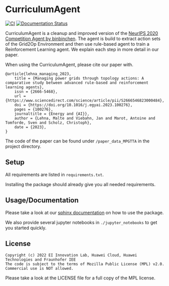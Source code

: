 CurriculumAgent
===============
[![CI](https://github.com/FraunhoferIEE/CurriculumAgent/actions/workflows/main.yml/badge.svg)](https://github.com/FraunhoferIEE/CurriculumAgent/actions/workflows/main.yml)
[![Documentation Status](https://readthedocs.org/projects/curriculumagent/badge/?version=latest)](https://curriculumagent.readthedocs.io/en/latest/?badge=latest)

CurriculumAgent is a cleanup and improved version of the
[NeurIPS 2020 Competition Agent by binbinchen](https://github.com/AsprinChina/L2RPN_NIPS_2020_a_PPO_Solution).
The agent is build to extract action sets of the Grid2Op Environment and then use rule-based agent to train
a Reinforcement Learning agent. We explain each step in more detail in our paper. 

When using the CurriculumAgent, please cite our paper with.
```
@article{lehna_managing_2023,
	title = {Managing power grids through topology actions: A comparative study between advanced rule-based and reinforcement learning agents},
	issn = {2666-5468},
	url = {https://www.sciencedirect.com/science/article/pii/S2666546823000484},
	doi = {https://doi.org/10.1016/j.egyai.2023.100276},
	pages = {100276},
	journaltitle = {Energy and {AI}},
	author = {Lehna, Malte and Viebahn, Jan and Marot, Antoine and Tomforde, Sven and Scholz, Christoph},
	date = {2023},
}
```
The code of the paper can be found under `/paper_data_MPGTTA` in the project directory.

Setup
-----

All requirements are listed in `requirements.txt`.

Installing the package should already give you all needed requirements.

Usage/Documentation
-------------------

Please take a look at our [sphinx documentation](https://curriculumagent.readthedocs.io/en/latest/) on how to use the package.

We also provide several jupyter notebooks in `./jupyter_notebooks` to get you started quickly.



License
-------

```
Copyright (c) 2022 EI Innovation Lab, Huawei Cloud, Huawei Technologies and Fraunhofer IEE
The code is subject to the terms of Mozilla Public License (MPL) v2.0.
Commercial use is NOT allowed.
```

Please take a look at the LICENSE file for a full copy of the MPL license.
